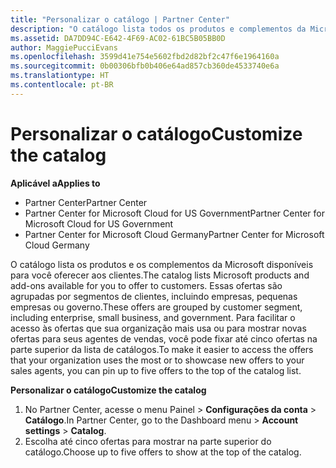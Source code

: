 ```yaml
---
title: "Personalizar o catálogo | Partner Center"
description: "O catálogo lista todos os produtos e complementos da Microsoft disponíveis para os parceiros vender."
ms.assetid: DA7DD94C-E642-4F69-AC02-61BC5B05BB0D
author: MaggiePucciEvans
ms.openlocfilehash: 3599d41e754e5602fbd2d82bf2c47f6e1964160a
ms.sourcegitcommit: 0b00306bfb0b406e64ad857cb360de4533740e6a
ms.translationtype: HT
ms.contentlocale: pt-BR
---
```

# <a name="customize-the-catalog"></a><span data-ttu-id="afeef-103">Personalizar o catálogo</span><span class="sxs-lookup"><span data-stu-id="afeef-103">Customize the catalog</span></span>

**<span data-ttu-id="afeef-104">Aplicável a</span><span class="sxs-lookup"><span data-stu-id="afeef-104">Applies to</span></span>**

-  <span data-ttu-id="afeef-105">Partner Center</span><span class="sxs-lookup"><span data-stu-id="afeef-105">Partner Center</span></span>
-  <span data-ttu-id="afeef-106">Partner Center for Microsoft Cloud for US Government</span><span class="sxs-lookup"><span data-stu-id="afeef-106">Partner Center for Microsoft Cloud for US Government</span></span>
-  <span data-ttu-id="afeef-107">Partner Center for Microsoft Cloud Germany</span><span class="sxs-lookup"><span data-stu-id="afeef-107">Partner Center for Microsoft Cloud Germany</span></span>

<span data-ttu-id="afeef-108">O catálogo lista os produtos e os complementos da Microsoft disponíveis para você oferecer aos clientes.</span><span class="sxs-lookup"><span data-stu-id="afeef-108">The catalog lists Microsoft products and add-ons available for you to offer to customers.</span></span> <span data-ttu-id="afeef-109">Essas ofertas são agrupadas por segmentos de clientes, incluindo empresas, pequenas empresas ou governo.</span><span class="sxs-lookup"><span data-stu-id="afeef-109">These offers are grouped by customer segment, including enterprise, small business, and government.</span></span> <span data-ttu-id="afeef-110">Para facilitar o acesso às ofertas que sua organização mais usa ou para mostrar novas ofertas para seus agentes de vendas, você pode fixar até cinco ofertas na parte superior da lista de catálogos.</span><span class="sxs-lookup"><span data-stu-id="afeef-110">To make it easier to access the offers that your organization uses the most or to showcase new offers to your sales agents, you can pin up to five offers to the top of the catalog list.</span></span>

**<span data-ttu-id="afeef-111">Personalizar o catálogo</span><span class="sxs-lookup"><span data-stu-id="afeef-111">Customize the catalog</span></span>**

1.  <span data-ttu-id="afeef-112">No Partner Center, acesse o menu Painel &gt; **Configurações da conta** &gt; **Catálogo**.</span><span class="sxs-lookup"><span data-stu-id="afeef-112">In Partner Center, go to the Dashboard menu &gt; **Account settings** &gt; **Catalog**.</span></span>
2.  <span data-ttu-id="afeef-113">Escolha até cinco ofertas para mostrar na parte superior do catálogo.</span><span class="sxs-lookup"><span data-stu-id="afeef-113">Choose up to five offers to show at the top of the catalog.</span></span>

 

 



